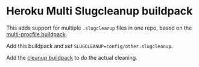 # Heroku Multi Slugcleanup buildpack

This adds support for multiple `.slugcleanup` files in one repo, based on the [multi-procfile buildpack](https://raw.githubusercontent.com/heroku/heroku-buildpack-multi-procfile).

Add this buildpack and set `SLUGCLEANUP=config/other.slugcleanup`.

Add the [cleanup buildpack](https://github.com/syginc/heroku-buildpack-cleanup) to do the actual cleaning.
